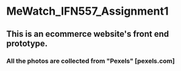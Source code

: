 # MeWatch_IFN557_Assignment1

## This is an ecommerce website's front end prototype.

### All the photos are collected from "Pexels" [pexels.com]

